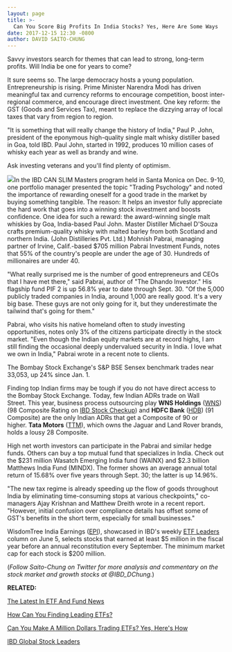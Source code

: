 ```yaml
---
layout: page
title: >-
  Can You Score Big Profits In India Stocks? Yes, Here Are Some Ways
date: 2017-12-15 12:30 -0800
author: DAVID SAITO-CHUNG
---
```





Savvy investors search for themes that can lead to strong, long-term profits. Will India be one for years to come?









 
 
 It sure seems so. The large democracy hosts a young population. Entrepreneurship is rising. Prime Minister Narendra Modi has driven meaningful tax and currency reforms to encourage competition, boost inter-regional commerce, and encourage direct investment.
One key reform: the GST (Goods and Services Tax), meant to replace the dizzying array of local taxes that vary from region to region.


"It is something that will really change the history of India," Paul P. John, president of the eponymous high-quality single malt whisky distiller based in Goa, told IBD. Paul John, started in 1992, produces 10 million cases of whisky each year as well as brandy and wine.


Ask investing veterans and you'll find plenty of optimism.


![](https://www.investors.com/wp-content/uploads/2017/12/Corner2-121417-company.jpg)In the IBD CAN SLIM Masters program held in Santa Monica on Dec. 9-10, one portfolio manager presented the topic "Trading Psychology" and noted the importance of rewarding oneself for a good trade in the market by buying something tangible. The reason: It helps an investor fully appreciate the hard work that goes into a winning stock investment and boosts confidence. One idea for such a reward: the award-winning single malt whiskies by Goa, India-based Paul John. Master Distiller Michael D'Souza crafts premium-quality whisky with malted barley from both Scotland and northern India. (John Distilleries Pvt. Ltd.)
Mohnish Pabrai, managing partner of Irvine, Calif.-based \$705 million Pabrai Investment Funds, notes that 55% of the country's people are under the age of 30. Hundreds of millionaires are under 40.


"What really surprised me is the number of good entrepreneurs and CEOs that I have met there," said Pabrai, author of "The Dhando Investor." His flagship fund PIF 2 is up 56.8% year to date through Sept. 30. "Of the 5,000 publicly traded companies in India, around 1,000 are really good. It's a very big base. These guys are not only going for it, but they underestimate the tailwind that's going for them."


Pabrai, who visits his native homeland often to study investing opportunities, notes only 3% of the citizens participate directly in the stock market. "Even though the Indian equity markets are at record highs, I am still finding the occasional deeply undervalued security in India. I love what we own in India," Pabrai wrote in a recent note to clients.


The Bombay Stock Exchange's S&P BSE Sensex benchmark trades near 33,053, up 24% since Jan. 1.



Finding top Indian firms may be tough if you do not have direct access to the Bombay Stock Exchange. Today, few Indian ADRs trade on Wall Street. This year, business process outsourcing play **WNS Holdings** ([WNS](https://research.investors.com/quote.aspx?symbol=WNS)) (98 Composite Rating on [IBD Stock Checkup](https://research.investors.com/stock-checkup/nyse-w-n-s-holdings-ltd-ads-wns.aspx)) and **HDFC Bank** ([HDB](https://research.investors.com/quote.aspx?symbol=HDB)) (91 Composite) are the only Indian ADRs that get a Composite of 90 or higher. **Tata Motors** ([TTM](https://research.investors.com/quote.aspx?symbol=TTM)), which owns the Jaguar and Land Rover brands, holds a lousy 28 Composite.


High net worth investors can participate in the Pabrai and similar hedge funds. Others can buy a top mutual fund that specializes in India. Check out the \$231 million Wasatch Emerging India fund (WAINX) and \$2.3 billion Matthews India Fund (MINDX). The former shows an average annual total return of 15.68% over five years through Sept. 30; the latter is up 14.96%.


"The new tax regime is already speeding up the flow of goods throughout India by eliminating time-consuming stops at various checkpoints," co-managers Ajay Krishnan and Matthew Dreith wrote in a recent report. "However, initial confusion over compliance details has offset some of GST's benefits in the short term, especially for small businesses."


WisdomTree India Earnings ([EPI](https://research.investors.com/quote.aspx?symbol=EPI)), showcased in IBD's weekly [ETF Leaders](https://www.investors.com/category/etfs-and-funds/etf-leaders/) column on June 5, selects stocks that earned at least \$5 million in the fiscal year before an annual reconstitution every September. The minimum market cap for each stock is \$200 million.


(*Follow Saito-Chung on Twitter for more analysis and commentary on the stock market and growth stocks at @IBD\_DChung.*)


**RELATED:**


[The Latest In ETF And Fund News](https://www.investors.com/best-etfs/)


[How Can You Finding Leading ETFs?](https://www.investors.com/category/etfs-and-funds/etf-leaders/)


[Can You Make A Million Dollars Trading ETFs? Yes, Here's How](https://www.investors.com/how-to-invest/investors-corner/can-you-make-a-million-dollars-by-trading-etfs-yes-heres-how/)


[IBD Global Stock Leaders](https://research.investors.com/stock-lists/global-leaders/)




